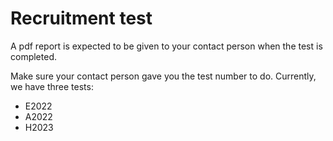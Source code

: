 # Recruitment test
A pdf report is expected to be given to your contact person when the test is completed.

Make sure your contact person gave you the test number to do. Currently, we have three tests:
* E2022
* A2022
* H2023
